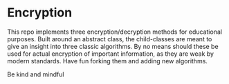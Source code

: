 # Encryption
This repo implements three encryption/decryption methods for educational purposes. Built around an abstract class, the child-classes are meant to give an insight into three classic algorithms.
By no means should these be used for actual encryption of important information, as they are weak by modern standards.
Have fun forking them and adding new algorithms.

Be kind and mindful
